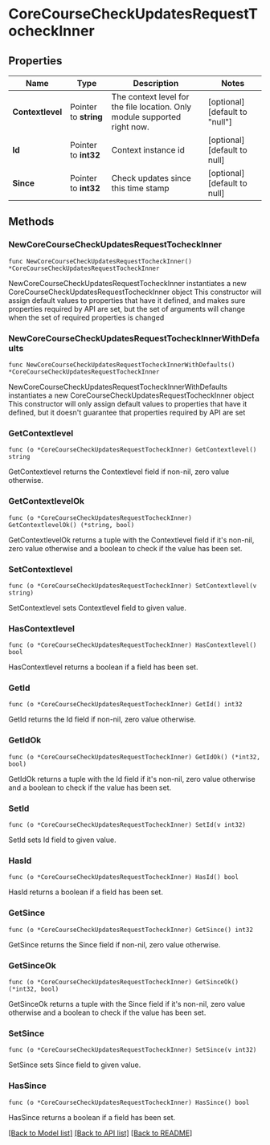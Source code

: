 # CoreCourseCheckUpdatesRequestTocheckInner

## Properties

Name | Type | Description | Notes
------------ | ------------- | ------------- | -------------
**Contextlevel** | Pointer to **string** | The context level for the file location.                                                                                 Only module supported right now. | [optional] [default to "null"]
**Id** | Pointer to **int32** | Context instance id | [optional] [default to null]
**Since** | Pointer to **int32** | Check updates since this time stamp | [optional] [default to null]

## Methods

### NewCoreCourseCheckUpdatesRequestTocheckInner

`func NewCoreCourseCheckUpdatesRequestTocheckInner() *CoreCourseCheckUpdatesRequestTocheckInner`

NewCoreCourseCheckUpdatesRequestTocheckInner instantiates a new CoreCourseCheckUpdatesRequestTocheckInner object
This constructor will assign default values to properties that have it defined,
and makes sure properties required by API are set, but the set of arguments
will change when the set of required properties is changed

### NewCoreCourseCheckUpdatesRequestTocheckInnerWithDefaults

`func NewCoreCourseCheckUpdatesRequestTocheckInnerWithDefaults() *CoreCourseCheckUpdatesRequestTocheckInner`

NewCoreCourseCheckUpdatesRequestTocheckInnerWithDefaults instantiates a new CoreCourseCheckUpdatesRequestTocheckInner object
This constructor will only assign default values to properties that have it defined,
but it doesn't guarantee that properties required by API are set

### GetContextlevel

`func (o *CoreCourseCheckUpdatesRequestTocheckInner) GetContextlevel() string`

GetContextlevel returns the Contextlevel field if non-nil, zero value otherwise.

### GetContextlevelOk

`func (o *CoreCourseCheckUpdatesRequestTocheckInner) GetContextlevelOk() (*string, bool)`

GetContextlevelOk returns a tuple with the Contextlevel field if it's non-nil, zero value otherwise
and a boolean to check if the value has been set.

### SetContextlevel

`func (o *CoreCourseCheckUpdatesRequestTocheckInner) SetContextlevel(v string)`

SetContextlevel sets Contextlevel field to given value.

### HasContextlevel

`func (o *CoreCourseCheckUpdatesRequestTocheckInner) HasContextlevel() bool`

HasContextlevel returns a boolean if a field has been set.

### GetId

`func (o *CoreCourseCheckUpdatesRequestTocheckInner) GetId() int32`

GetId returns the Id field if non-nil, zero value otherwise.

### GetIdOk

`func (o *CoreCourseCheckUpdatesRequestTocheckInner) GetIdOk() (*int32, bool)`

GetIdOk returns a tuple with the Id field if it's non-nil, zero value otherwise
and a boolean to check if the value has been set.

### SetId

`func (o *CoreCourseCheckUpdatesRequestTocheckInner) SetId(v int32)`

SetId sets Id field to given value.

### HasId

`func (o *CoreCourseCheckUpdatesRequestTocheckInner) HasId() bool`

HasId returns a boolean if a field has been set.

### GetSince

`func (o *CoreCourseCheckUpdatesRequestTocheckInner) GetSince() int32`

GetSince returns the Since field if non-nil, zero value otherwise.

### GetSinceOk

`func (o *CoreCourseCheckUpdatesRequestTocheckInner) GetSinceOk() (*int32, bool)`

GetSinceOk returns a tuple with the Since field if it's non-nil, zero value otherwise
and a boolean to check if the value has been set.

### SetSince

`func (o *CoreCourseCheckUpdatesRequestTocheckInner) SetSince(v int32)`

SetSince sets Since field to given value.

### HasSince

`func (o *CoreCourseCheckUpdatesRequestTocheckInner) HasSince() bool`

HasSince returns a boolean if a field has been set.


[[Back to Model list]](../README.md#documentation-for-models) [[Back to API list]](../README.md#documentation-for-api-endpoints) [[Back to README]](../README.md)


